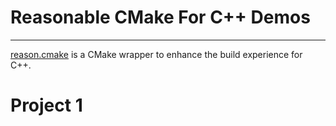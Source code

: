 # Reasonable CMake For C++ Demos
---

[reason.cmake](https://github.com/adamcavendish/reason.cmake) is a CMake wrapper to enhance the build experience for C++.


# Project 1

